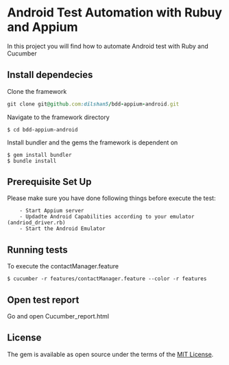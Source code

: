 # Android Test Automation with Rubuy and Appium

In this project you will find how to automate Android test with Ruby and Cucumber

## Install dependecies

Clone the framework

```ruby
git clone git@github.com:dilshan5/bdd-appium-android.git
```

Navigate to the framework directory

    $ cd bdd-appium-android

Install bundler and the gems the framework is dependent on

    $ gem install bundler
    $ bundle install
    
## Prerequisite Set Up

Please make sure you have done following things before execute the test:

        - Start Appium server
        - Updadte Android Capabilities according to your emulator (andriod_driver.rb)
        - Start the Android Emulator

## Running tests

To execute the contactManager.feature


    $ cucumber -r features/contactManager.feature --color -r features

## Open test report

 Go and open Cucumber_report.html

## License

The gem is available as open source under the terms of the [MIT License](https://opensource.org/licenses/MIT).